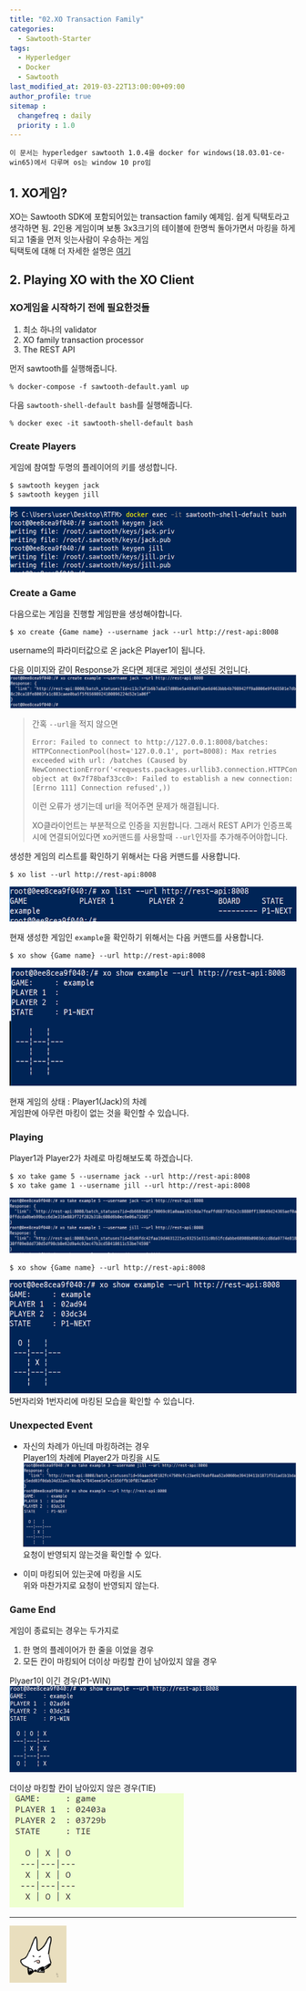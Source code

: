 ```yaml
---
title: "02.XO Transaction Family"
categories: 
  - Sawtooth-Starter
tags:
  - Hyperledger
  - Docker
  - Sawtooth
last_modified_at: 2019-03-22T13:00:00+09:00
author_profile: true
sitemap :
  changefreq : daily
  priority : 1.0
---
```

`이 문서는 hyperledger sawtooth 1.0.4을 docker for windows(18.03.01-ce-win65)에서 다루며 os는 window 10 pro임`


## 1. XO게임?
XO는 Sawtooth SDK에 포함되어있는 transaction family 예제임. 쉽게 틱택토라고 생각하면 됨. 2인용 게임이며 보통 3x3크기의 테이블에 한명씩 돌아가면서 마킹을 하게 되고 1줄을 먼저 잇는사람이 우승하는 게임  
틱택토에 대해 더 자세한 설명은 [여기](https://namu.wiki/w/%ED%8B%B1%ED%83%9D%ED%86%A0) 

## 2. Playing XO with the XO Client

### XO게임을 시작하기 전에 필요한것들  
1. 최소 하나의 validator
2. XO family transaction processor
3. The REST API

먼저 sawtooth를 실행해줍니다. 
~~~
% docker-compose -f sawtooth-default.yaml up
~~~

다음 `sawtooth-shell-default bash`를 실행해줍니다.
~~~
% docker exec -it sawtooth-shell-default bash
~~~

### Create Players

게임에 참여할 두명의 플레이어의 키를 생성합니다.
~~~
$ sawtooth keygen jack
$ sawtooth keygen jill
~~~

![Alt text](https://raw.githubusercontent.com/GRuuuuu/sawtooth-starter/master/sawtooth/%2302%20xo%20transaction%20family/img/1.png)


### Create a Game

다음으로는 게임을 진행할 게임판을 생성해야합니다.
~~~
$ xo create {Game name} --username jack --url http://rest-api:8008 
~~~
username의 파라미터값으로 온 jack은 Player1이 됩니다.

다음 이미지와 같이 Response가 온다면 제대로 게임이 생성된 것입니다.  
![Alt text](https://raw.githubusercontent.com/GRuuuuu/sawtooth-starter/master/sawtooth/%2302%20xo%20transaction%20family/img/3.png)

>간혹 `--url`을 적지 않으면 
>~~~
>Error: Failed to connect to http://127.0.0.1:8008/batches: HTTPConnectionPool(host='127.0.0.1', port=8008): Max retries exceeded with url: /batches (Caused by NewConnectionError('<requests.packages.urllib3.connection.HTTPConnection object at 0x7f78baf33cc0>: Failed to establish a new connection: [Errno 111] Connection refused',))
>~~~
>이런 오류가 생기는데 url을 적어주면 문제가 해결됩니다.
> 
>XO클라이언트는 부분적으로 인증을 지원합니다. 그래서 REST API가 인증프록시에 연결되어있다면 xo커맨드를 사용할때 `--url`인자를 추가해주어야합니다.

생성한 게임의 리스트를 확인하기 위해서는 다음 커맨드를 사용합니다.

~~~
$ xo list --url http://rest-api:8008 
~~~

![Alt text](https://raw.githubusercontent.com/GRuuuuu/sawtooth-starter/master/sawtooth/%2302%20xo%20transaction%20family/img/4.png)

현재 생성한 게임인 `example`을 확인하기 위해서는 다음 커맨드를 사용합니다.
~~~
$ xo show {Game name} --url http://rest-api:8008 
~~~
![Alt text](https://raw.githubusercontent.com/GRuuuuu/sawtooth-starter/master/sawtooth/%2302%20xo%20transaction%20family/img/5.png)

현재 게임의 상태 : Player1(Jack)의 차례  
게임판에 아무런 마킹이 없는 것을 확인할 수 있습니다.

### Playing

Player1과 Player2가 차례로 마킹해보도록 하겠습니다.
~~~
$ xo take game 5 --username jack --url http://rest-api:8008
$ xo take game 1 --username jill --url http://rest-api:8008
~~~
![Alt text](https://raw.githubusercontent.com/GRuuuuu/sawtooth-starter/master/sawtooth/%2302%20xo%20transaction%20family/img/6.png)

~~~
$ xo show {Game name} --url http://rest-api:8008 
~~~
![Alt text](https://raw.githubusercontent.com/GRuuuuu/sawtooth-starter/master/sawtooth/%2302%20xo%20transaction%20family/img/7.png)
5번자리와 1번자리에 마킹된 모습을 확인할 수 있습니다.

### Unexpected Event

* 자신의 차례가 아닌데 마킹하려는 경우  
Player1의 차례에 Player2가 마킹을 시도
![Alt text](https://raw.githubusercontent.com/GRuuuuu/sawtooth-starter/master/sawtooth/%2302%20xo%20transaction%20family/img/8.png)
요청이 반영되지 않는것을 확인할 수 있다.

* 이미 마킹되어 있는곳에 마킹을 시도  
위와 마찬가지로 요청이 반영되지 않는다.

### Game End

게임이 종료되는 경우는 두가지로 
1. 한 명의 플레이어가 한 줄을 이었을 경우
2. 모든 칸이 마킹되어 더이상 마킹할 칸이 남아있지 않을 경우

Plyaer1이 이긴 경우(P1-WIN)
![Alt text](https://raw.githubusercontent.com/GRuuuuu/sawtooth-starter/master/sawtooth/%2302%20xo%20transaction%20family/img/9.png)

더이상 마킹할 칸이 남아있지 않은 경우(TIE)  
<img src="https://raw.githubusercontent.com/GRuuuuu/sawtooth-starter/master/sawtooth/%2302%20xo%20transaction%20family/img/10.png" height="200px"/>


---

<img width="100" height="100" src="https://raw.githubusercontent.com/GRuuuuu/sawtooth-starter/master/sawtooth/%2302%20xo%20transaction%20family/img/p.png"/>
